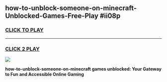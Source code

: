 
## how-to-unblock-someone-on-minecraft-Unblocked-Games-Free-Play #ii08p
<h3>
<a href="https://us.freeplayer.one?title=how-to-unblock-someone-on-minecraft&ref=9M">CLICK TO PLAY</a></h3>
<hr>

<h3>
<a href="https://us.freeplayer.one?title=how-to-unblock-someone-on-minecraft&ref=9M">CLICK 2 PLAY</a>
  
</h3>

<a href="https://us.freeplayer.one?title=how-to-unblock-someone-on-minecraft&ref=9M"><img src="https://clearcache.store/games.png"></a>


**how-to-unblock-someone-on-minecraft games unblocked: Your Gateway to Fun and Accessible Online Gaming**

